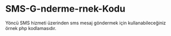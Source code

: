 # SMS-G-nderme-rnek-Kodu
Yöncü SMS hizmeti üzerinden sms mesaj göndermek için kullanabileceğiniz örnek php kodlamasıdır.
